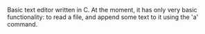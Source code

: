Basic text editor written in C. At the moment, it has only very basic functionality: to read a file, and append some text to it using the 'a' command.
